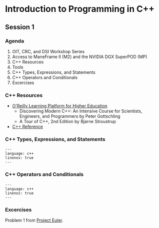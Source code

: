# Introduction to Programming in C++

## Session 1

### Agenda

1. OIT, CRC, and DSI Workshop Series
2. Access to ManeFrame II (M2) and the NVIDIA DGX SuperPOD (MP)
3. C++ Resources
4. Tools
5. C++ Types, Expressions, and Statements
6. C++ Operators and Conditionals
7. Excercises

### C++ Resources

* [O'Reilly Learning Platform for Higher Education](https://go.oreilly.com/southern-methodist)
  * Discovering Modern C++: An Intensive Course for Scientists, Engineers, and Programmers by Peter Gottschling
  * A Tour of C++, 2nd Edition by Bjarne Stroustrup
* [C++ Reference](https://en.cppreference.com)

### C++ Types, Expressions, and Statements

```{literalinclude} ../../../examples/cpp/00_types_expressions_statements.cpp
---
language: c++
linenos: true
---
```

### C++ Operators and Conditionals

```{literalinclude} ../../../examples/cpp/01_operators_conditionals.cpp
---
language: c++
linenos: true
---
```

### Excercises

Problem 1 from [Project Euler](https://projecteuler.net).

